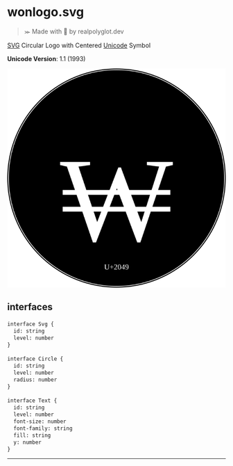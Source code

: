 # wonlogo.svg
>⪼ Made with 💜 by realpolyglot.dev

[SVG][] Circular Logo with Centered [Unicode][] Symbol

**Unicode Version**: 1.1 (1993)

![](./index.svg)

## interfaces
```
interface Svg {
  id: string
  level: number
}

interface Circle {
  id: string
  level: number
  radius: number
}

interface Text {
  id: string
  level: number
  font-size: number
  font-family: string
  fill: string
  y: number
}
```

---
[SVG]: https://www.w3.org/Graphics/SVG/
[Unicode]: https://unicode-table.com/en/20A9/

